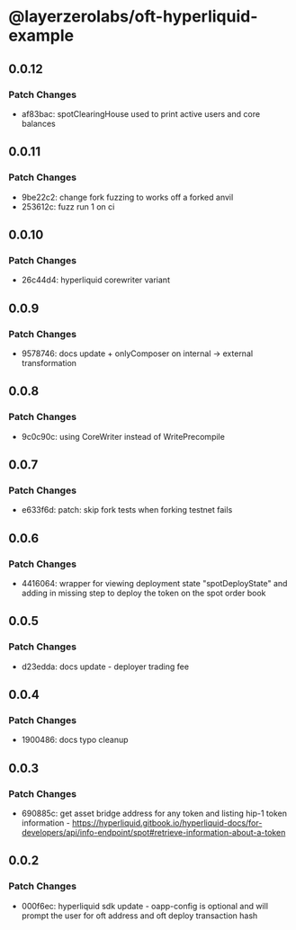 # @layerzerolabs/oft-hyperliquid-example

## 0.0.12

### Patch Changes

- af83bac: spotClearingHouse used to print active users and core balances

## 0.0.11

### Patch Changes

- 9be22c2: change fork fuzzing to works off a forked anvil
- 253612c: fuzz run 1 on ci

## 0.0.10

### Patch Changes

- 26c44d4: hyperliquid corewriter variant

## 0.0.9

### Patch Changes

- 9578746: docs update + onlyComposer on internal -> external transformation

## 0.0.8

### Patch Changes

- 9c0c90c: using CoreWriter instead of WritePrecompile

## 0.0.7

### Patch Changes

- e633f6d: patch: skip fork tests when forking testnet fails

## 0.0.6

### Patch Changes

- 4416064: wrapper for viewing deployment state "spotDeployState" and adding in missing step to deploy the token on the spot order book

## 0.0.5

### Patch Changes

- d23edda: docs update - deployer trading fee

## 0.0.4

### Patch Changes

- 1900486: docs typo cleanup

## 0.0.3

### Patch Changes

- 690885c: get asset bridge address for any token and listing hip-1 token information - https://hyperliquid.gitbook.io/hyperliquid-docs/for-developers/api/info-endpoint/spot#retrieve-information-about-a-token

## 0.0.2

### Patch Changes

- 000f6ec: hyperliquid sdk update - oapp-config is optional and will prompt the user for oft address and oft deploy transaction hash
